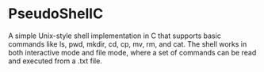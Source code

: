 # PseudoShellC
A simple Unix-style shell implementation in C that supports basic commands like ls, pwd, mkdir, cd, cp, mv, rm, and cat. The shell works in both interactive mode and file mode, where a set of commands can be read and executed from a .txt file.
